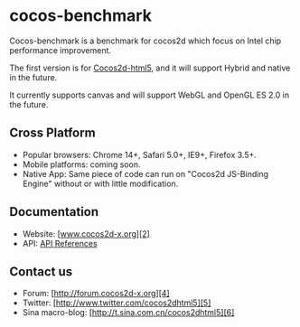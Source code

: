cocos-benchmark
===============
Cocos-benchmark is a benchmark for cocos2d which focus on Intel chip performance improvement.

The first version is for [Cocos2d-html5][1], and it will support Hybrid and native in the future.

It currently supports canvas and will support WebGL and OpenGL ES 2.0 in the future.

Cross Platform
-------------
   * Popular browsers:  Chrome 14+, Safari 5.0+, IE9+, Firefox 3.5+.
   * Mobile platforms: coming soon.
   * Native App: Same piece of code can run on "Cocos2d JS-Binding Engine" without or with little modification.

Documentation
------------------
   * Website: [www.cocos2d-x.org][2]
   * API: [API References][3]

Contact us
------------------
   * Forum: [http://forum.cocos2d-x.org][4]
   * Twitter: [http://www.twitter.com/cocos2dhtml5][5]
   * Sina macro-blog: [http://t.sina.com.cn/cocos2dhtml5][6]

[1]: http://www.cocos2d-html5.org "Cocos2d-html5"
[2]: http://www.cocos2d-x.org "www.cocos2d-x.org"
[3]: http://www.cocos2d-x.org/reference/html5-js/index.html "API References"
[4]: http://forum.cocos2d-x.org "http://forum.cocos2d-x.org"
[5]: http://www.twitter.com/cocos2dhtml5 "http://www.twitter.com/cocos2dhtml5"
[6]: http://t.sina.com.cn/cocos2dhtml5 "http://t.sina.com.cn/cocos2dhtml5"
